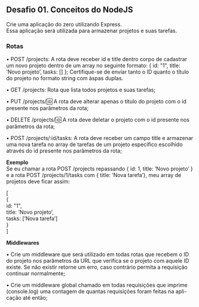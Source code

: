 ## **Desafio 01. Conceitos do NodeJS**

Crie uma aplicação do zero utilizando Express.  
Essa aplicação será utilizada para armazenar projetos e suas tarefas.

### **Rotas**

• POST /projects: A rota deve receber id e title dentro corpo de cadastrar
um novo projeto dentro de um array no seguinte formato: { id: "1",
title: ’Novo projeto’, tasks: [] }; Certifique-se de enviar tanto
o ID quanto o título do projeto no formato string com àspas duplas.

• GET /projects: Rota que lista todos projetos e suas tarefas;

• PUT /projects/:id: A rota deve alterar apenas o título do projeto com
o id presente nos parâmetros da rota;

• DELETE /projects/:id: A rota deve deletar o projeto com o id presente
nos parâmetros da rota;

• POST /projects/:id/tasks: A rota deve receber um campo title e
armazenar uma nova tarefa no array de tarefas de um projeto específico
escolhido através do id presente nos parâmetros da rota;

**Exemplo**  
Se eu chamar a rota POST /projects repassando { id: 1, title: ’Novo projeto’ } e a rota POST /projects/1/tasks
com { title: ’Nova tarefa’}, meu array de projetos deve ficar assim:

[  
 {  
 id: "1",  
 title: ’Novo projeto’,  
 tasks: [’Nova tarefa’]  
 }  
]

**Middlewares**

• Crie um middleware que será utilizado em todas rotas que recebem o ID do
projeto nos parâmetros da URL que verifica se o projeto com aquele ID existe.
Se não existir retorne um erro, caso contrário permita a requisição continuar
normalmente;

• Crie um middleware global chamado em todas requisições que imprime
(console.log) uma contagem de quantas requisições foram feitas na apli-
cação até então;
